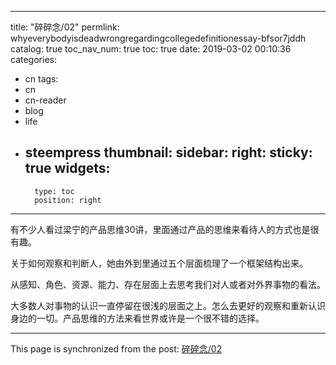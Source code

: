 
---
title: "碎碎念/02"
permlink: whyeverybodyisdeadwrongregardingcollegedefinitionessay-bfsor7jddh
catalog: true
toc_nav_num: true
toc: true
date: 2019-03-02 00:10:36
categories:
- cn
tags:
- cn
- cn-reader
- blog
- life
- steempress
thumbnail: 
sidebar:
    right:
        sticky: true
widgets:
    -
        type: toc
        position: right
---


有不少人看过梁宁的产品思维30讲，里面通过产品的思维来看待人的方式也是很有趣。

关于如何观察和判断人，她由外到里通过五个层面梳理了一个框架结构出来。

从感知、角色、资源、能力、存在层面上去思考我们对人或者对外界事物的看法。

大多数人对事物的认识一直停留在很浅的层面之上。怎么去更好的观察和重新认识身边的一切。产品思维的方法来看世界或许是一个很不错的选择。

- - -

This page is synchronized from the post: [碎碎念/02](https://steemit.com/@jianan/whyeverybodyisdeadwrongregardingcollegedefinitionessay-bfsor7jddh)
